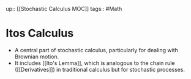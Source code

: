 up:: [[Stochastic Calculus MOC]]
tags:: #Math
# Itos Calculus
- A central part of stochastic calculus, particularly for dealing with Brownian motion. 
- It includes [[Ito's Lemma]], which is analogous to the chain rule ([[Derivatives]]) in traditional calculus but for stochastic processes.